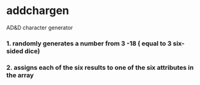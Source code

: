 # addchargen
AD&amp;D character generator

### 1. randomly generates a number from 3 -18 ( equal to 3 six-sided dice)
### 2. assigns each of the six results to one of the six attributes in the array
